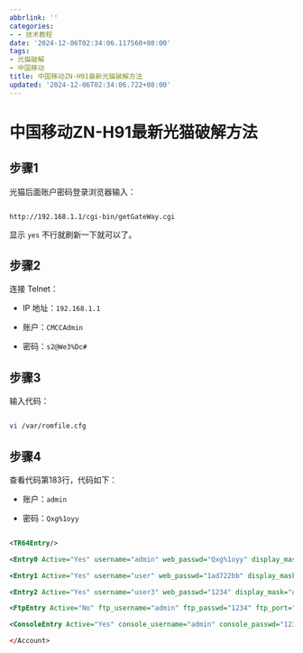```yaml
---
abbrlink: ''
categories:
- - 技术教程
date: '2024-12-06T02:34:06.117560+08:00'
tags:
- 光猫破解
- 中国移动
title: 中国移动ZN-H91最新光猫破解方法
updated: '2024-12-06T02:34:06.722+08:00'
---
```

# 中国移动ZN-H91最新光猫破解方法



## 步骤1

光猫后面账户密码登录浏览器输入：

   ```

   http://192.168.1.1/cgi-bin/getGateWay.cgi

   ```

   显示 `yes` 不行就刷新一下就可以了。



## 步骤2

连接 Telnet：

   - IP 地址：`192.168.1.1`

   - 账户：`CMCCAdmin`

   - 密码：`s2@We3%Dc#`



## 步骤3

输入代码：

   ```bash

   vi /var/romfile.cfg

   ```



## 步骤4

查看代码第183行，代码如下：

   - 账户：`admin`

   - 密码：`Qxg%1oyy`



   ```xml

   <TR64Entry/>

   <Entry0 Active="Yes" username="admin" web_passwd="Qxg%1oyy" display_mask="FF FF FF FF FF F"/>

   <Entry1 Active="Yes" username="user" web_passwd="1ad722bb" display_mask="BF 00 0F 19 07 00"/>

   <Entry2 Active="Yes" username="user3" web_passwd="1234" display_mask="AF 00 07 08 07 00 03"/>

   <FtpEntry Active="No" ftp_username="admin" ftp_passwd="1234" ftp_port="21" />

<ConsoleEntry Active="Yes" console_username="admin" console_passwd="1234" />

   </Account>

   ```
